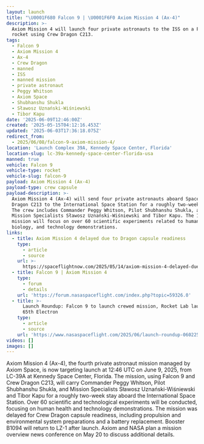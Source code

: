 ```yaml
---
layout: launch
title: "\U0001F680 Falcon 9 | \U0001F6F0 Axiom Mission 4 (Ax-4)"
description: >-
  Axiom Mission 4 will launch four private astronauts to the ISS on a Falcon 9
  rocket using Crew Dragon C213.
tags:
  - Falcon 9
  - Axiom Mission 4
  - Ax-4
  - Crew Dragon
  - manned
  - ISS
  - manned mission
  - private astronaut
  - Peggy Whitson
  - Axiom Space
  - Shubhanshu Shukla
  - Sławosz Uznański-Wiśniewski
  - Tibor Kapu
date: '2025-06-09T12:46:00Z'
created: '2025-05-15T04:12:16.453Z'
updated: '2025-06-03T17:36:18.075Z'
redirect_from:
  - 2025/06/08/falcon-9-axiom-mission-4/
location: 'Launch Complex 39A, Kennedy Space Center, Florida'
location-slug: lc-39a-kennedy-space-center-florida-usa
manned: true
vehicle: Falcon 9
vehicle-type: rocket
vehicle-slug: falcon-9
payload: Axiom Mission 4 (Ax-4)
payload-type: crew capsule
payload-description: >-
  Axiom Mission 4 (Ax-4) will send four private astronauts aboard SpaceX Crew
  Dragon C213 to the International Space Station for a roughly two-week stay.
  The crew includes Commander Peggy Whitson, Pilot Shubhanshu Shukla, and
  Mission Specialists Sławosz Uznański-Wiśniewski and Tibor Kapu. The 14-day
  mission will focus on over 60 scientific experiments related to human health,
  biology, and technology demonstrations.
links:
  - title: Axiom Mission 4 delayed due to Dragon capsule readiness
    type:
      - article
      - source
    url: >-
      https://spaceflightnow.com/2025/05/14/axiom-mission-4-delayed-due-to-dragon-capsule-readiness/
  - title: Falcon 9 | Axiom Mission 4
    type:
      - forum
      - details
    url: 'https://forum.nasaspaceflight.com/index.php?topic=59326.0'
  - title: >-
      Launch Roundup: Falcon 9 to launch crewed mission, Rocket Lab launches
      65th Electron
    type:
      - article
      - source
    url: 'https://www.nasaspaceflight.com/2025/06/launch-roundup-060225/'
videos: []
images: []
---
```

Axiom Mission 4 (Ax-4), the fourth private astronaut mission managed by Axiom Space, is now targeting launch at 12:46 UTC on June 9, 2025, from LC-39A at Kennedy Space Center, Florida. The mission, using Falcon 9 and Crew Dragon C213, will carry Commander Peggy Whitson, Pilot Shubhanshu Shukla, and Mission Specialists Sławosz Uznański-Wiśniewski and Tibor Kapu for a roughly two-week stay aboard the International Space Station. Over 60 scientific and technological experiments will be conducted, focusing on human health and technology demonstrations. The mission was delayed for Crew Dragon capsule readiness, including propulsion and environmental system preparations and a battery replacement. Booster B1094 will return to LZ-1 after launch. Axiom and NASA plan a mission overview news conference on May 20 to discuss additional details.
